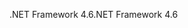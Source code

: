 <span data-ttu-id="ef11b-101">.NET Framework 4.6</span><span class="sxs-lookup"><span data-stu-id="ef11b-101">.NET Framework 4.6</span></span>